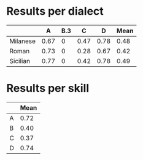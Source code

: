 # Results per dialect		

|           | A    | B.3 | C    | D    | Mean |
|-----------|------|-----|------|------|------|
| Milanese  | 0.67 | 0   | 0.47 | 0.78 | 0.48 |
| Roman     | 0.73 | 0   | 0.28 | 0.67 | 0.42 |
| Sicilian  | 0.77 | 0   | 0.42 | 0.78 | 0.49 |

# Results per skill

|     | Mean |
|-----|------|
| A   | 0.72 |
| B   | 0.40 |
| C   | 0.37 |
| D   | 0.74 |
